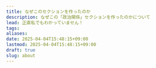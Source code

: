 ```yaml
---
title: なぜこのセクションを作ったのか
description: なぜこの「政治関係」セクションを作ったのかについて
lead: 正直私でもわかっていません！
tags: 
aliases: 
date: 2025-04-04T15:48:15+09:00
lastmod: 2025-04-04T15:48:15+09:00
draft: true
slug: about
---
```

